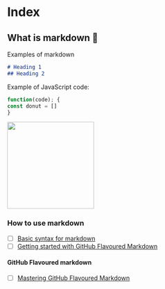 # Index

## What is markdown :wave:

Examples of markdown
```markdown
# Heading 1
## Heading 2
```

Example of JavaScript code:

```JavaScript
function(code); {
const donut = []
}
```

<img src="https://octodex.github.com/images/Fintechtocat.png" width="200">

### How to use markdown

- [ ] [Basic syntax for markdown](https://www.markdownguide.org/basic-syntax)
- [ ] [Getting started with GitHub Flavoured Markdown](https://docs.github.com/en/get-started/writing-on-github/getting-started-with-writing-and-formatting-on-github)

#### GitHub Flavoured markdown

- [ ] [Mastering GitHub Flavoured Markdown](https://docs.github.com/en/get-started/writing-on-github/getting-started-with-writing-and-formatting-on-github/basic-writing-and-formatting-syntax)

